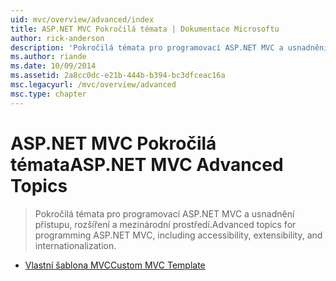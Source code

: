 ```yaml
---
uid: mvc/overview/advanced/index
title: ASP.NET MVC Pokročilá témata | Dokumentace Microsoftu
author: rick-anderson
description: 'Pokročilá témata pro programovací ASP.NET MVC a usnadnění přístupu, rozšíření a mezinárodní prostředí.'
ms.author: riande
ms.date: 10/09/2014
ms.assetid: 2a8cc0dc-e21b-444b-b394-bc3dfceac16a
msc.legacyurl: /mvc/overview/advanced
msc.type: chapter
---
```

<a name="aspnet-mvc-advanced-topics"></a><span data-ttu-id="29a26-103">ASP.NET MVC Pokročilá témata</span><span class="sxs-lookup"><span data-stu-id="29a26-103">ASP.NET MVC Advanced Topics</span></span>
====================
> <span data-ttu-id="29a26-104">Pokročilá témata pro programovací ASP.NET MVC a usnadnění přístupu, rozšíření a mezinárodní prostředí.</span><span class="sxs-lookup"><span data-stu-id="29a26-104">Advanced topics for programming ASP.NET MVC, including accessibility, extensibility, and internationalization.</span></span>


- [<span data-ttu-id="29a26-105">Vlastní šablona MVC</span><span class="sxs-lookup"><span data-stu-id="29a26-105">Custom MVC Template</span></span>](custom-mvc-templates.md)
